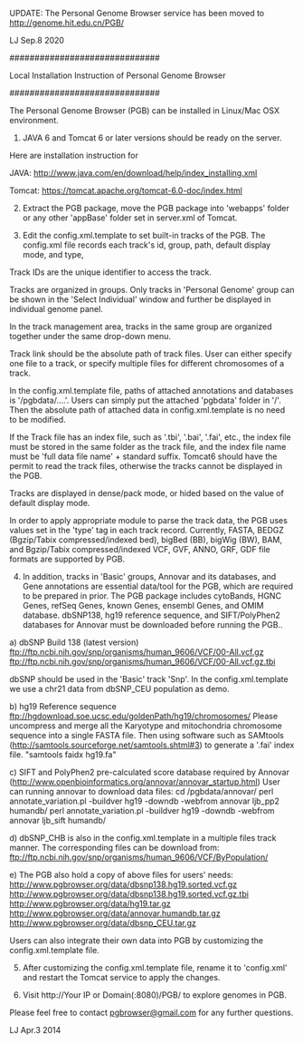 UPDATE: The Personal Genome Browser service has been moved to http://genome.hit.edu.cn/PGB/

LJ Sep.8 2020 

##############################

Local Installation Instruction of Personal Genome Browser

##############################

The Personal Genome Browser (PGB) can be installed in Linux/Mac OSX environment. 

1. JAVA 6 and Tomcat 6 or later versions should be ready on the server.

Here are installation instruction for

JAVA:
http://www.java.com/en/download/help/index_installing.xml

Tomcat:
https://tomcat.apache.org/tomcat-6.0-doc/index.html

2. Extract the PGB package, move the PGB package into 'webapps' folder 
or any other 'appBase' folder set in server.xml of Tomcat.

3. Edit the config.xml.template to set built-in tracks of the PGB. The 
config.xml file records each track's id, group, path, default display mode, 
and type, 

Track IDs are the unique identifier to access the track. 

Tracks are organized in groups. Only tracks in 'Personal Genome' group can 
be shown in the 'Select Individual' window and further be displayed in 
individual genome panel. 

In the track management area, tracks in the same group are organized 
together under the same drop-down menu.

Track link should be the absolute path of track files. User can either 
specify one file to a track, or specify multiple files for different 
chromosomes of a track.

In the config.xml.template file, paths of attached annotations and databases
is '/pgbdata/....'. Users can simply put the attached 'pgbdata' folder in 
'/'. Then the absolute path of attached data in config.xml.template is no
need to be modified.

If the Track file has an index file, such as '.tbi', '.bai', '.fai', etc., 
the index file must be stored in the same folder as the track file, and 
the index file name must be 'full data file name' + standard suffix. Tomcat6 
should have the permit to read the track files, otherwise the tracks cannot 
be displayed in the PGB.

Tracks are displayed in dense/pack mode, or hided based on the value of 
default display mode.

In order to apply appropriate module to parse the track data, the PGB uses 
values set in the 'type' tag in each track record. Currently, FASTA, BEDGZ 
(Bgzip/Tabix compressed/indexed bed), bigBed (BB), bigWig (BW), BAM, and 
Bgzip/Tabix compressed/indexed VCF, GVF, ANNO, GRF, GDF file formats are 
supported by PGB.

4. In addition, tracks in 'Basic' groups, Annovar and its databases, and 
Gene annotations are essential data/tool for the PGB, which are required 
to be prepared in prior. The PGB package includes cytoBands, HGNC Genes, 
refSeq Genes, known Genes, ensembl Genes, and OMIM database. dbSNP138, 
hg19 reference sequence, and SIFT/PolyPhen2 databases for Annovar must be 
downloaded before running the PGB..
	
a) dbSNP Build 138 (latest version)
ftp://ftp.ncbi.nih.gov/snp/organisms/human_9606/VCF/00-All.vcf.gz
ftp://ftp.ncbi.nih.gov/snp/organisms/human_9606/VCF/00-All.vcf.gz.tbi

dbSNP should be used in the 'Basic' track 'Snp'. In the config.xml.template 
we use a chr21 data from dbSNP_CEU population as demo.

b) hg19 Reference sequence
ftp://hgdownload.soe.ucsc.edu/goldenPath/hg19/chromosomes/
Please uncompress and merge all the Karyotype and mitochondria chromosome 
sequence into a single FASTA file. Then using software such as SAMtools 
(http://samtools.sourceforge.net/samtools.shtml#3) to generate a '.fai' 
index file.
"samtools faidx hg19.fa"

c) SIFT and PolyPhen2 pre-calculated score database required by Annovar 
(http://www.openbioinformatics.org/annovar/annovar_startup.html)
User can running annovar to download data files:
cd /pgbdata/annovar/
perl annotate_variation.pl -buildver hg19 -downdb -webfrom annovar ljb_pp2 humandb/
perl annotate_variation.pl -buildver hg19 -downdb -webfrom annovar ljb_sift humandb/

d) dbSNP_CHB is also in the config.xml.template in a multiple files track 
manner. The corresponding files can be download from:
ftp://ftp.ncbi.nih.gov/snp/organisms/human_9606/VCF/ByPopulation/

e) The PGB also hold a copy of above files for users' needs:
http://www.pgbrowser.org/data/dbsnp138.hg19.sorted.vcf.gz
http://www.pgbrowser.org/data/dbsnp138.hg19.sorted.vcf.gz.tbi
http://www.pgbrowser.org/data/hg19.tar.gz
http://www.pgbrowser.org/data/annovar.humandb.tar.gz
http://www.pgbrowser.org/data/dbsnp_CEU.tar.gz

Users can also integrate their own data into PGB by customizing the 
config.xml.template file.

5. After customizing the config.xml.template file, rename it to 'config.xml' 
and restart the Tomcat service to apply the changes.

6. Visit http://Your IP or Domain(:8080)/PGB/ to explore genomes in PGB.

Please feel free to contact pgbrowser@gmail.com for any further questions.

LJ Apr.3 2014
